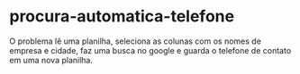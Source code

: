# procura-automatica-telefone
O problema lê uma planilha, seleciona as colunas com os nomes de empresa e cidade, faz uma busca no google e guarda o telefone de contato em uma nova planilha.

